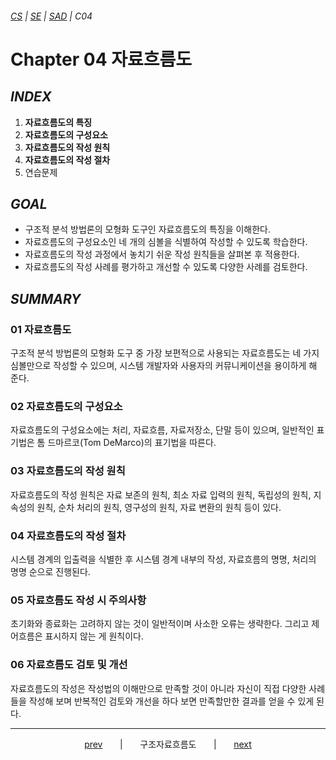 ###### [*CS*](../../README.md) | [*SE*](../README.md) | [*SAD*](README.md) | *C04*

# Chapter 04 자료흐름도

## *INDEX*

1. **자료흐름도의 특징** [<img src="https://img.icons8.com/ios/250/000000/circled-up-right-2.png" width="14">](C04-01.md)
2. **자료흐름도의  구성요소** [<img src="https://img.icons8.com/ios/250/000000/circled-up-right-2.png" width="14">](C04-02.md)
3. **자료흐름도의 작성 원칙** [<img src="https://img.icons8.com/ios/250/000000/circled-up-right-2.png" width="14">](C04-03.md)
4. **자료흐름도의 작성 절차** [<img src="https://img.icons8.com/ios/250/000000/circled-up-right-2.png" width="14">](C04-04.md)
5. 연습문제 [<img src="https://img.icons8.com/ios/250/000000/circled-up-right-2.png" width="14">](C04-example.md)

## *GOAL*

* 구조적 분석 방법론의 모형화 도구인 자료흐름도의 특징을 이해한다.
* 자료흐름도의 구성요소인 네 개의 심볼을 식별하여 작성할 수 있도록 학습한다.
* 자료흐름도의 작성 과정에서 놓치기 쉬운 작성 원칙들을 살펴본 후 적용한다.
* 자료흐름도의 작성 사례를 평가하고 개선할 수 있도록 다양한 사례를 검토한다.

## *SUMMARY*

### 01 자료흐름도

구조적 분석 방법론의 모형화 도구 중 가장 보편적으로 사용되는 자료흐름도는 네 가지 심볼만으로 작성할 수 있으며, 시스템 개발자와 사용자의 커뮤니케이션을 용이하게 해 준다.

### 02 자료흐름도의 구성요소

자료흐름도의 구성요소에는 처리, 자료흐름, 자료저장소, 단말 등이 있으며, 일반적인 표기법은 톰 드마르코(Tom DeMarco)의 표기법을 따른다.

### 03 자료흐름도의 작성 원칙

자료흐름도의 작성 원칙은 자료 보존의 원칙, 최소 자료 입력의 원칙, 독립성의 원칙, 지속성의 원칙, 순차 처리의 원칙, 영구성의 원칙, 자료 변환의 원칙 등이 있다.

### 04 자료흐름도의 작성 절차

시스템 경계의 입출력을 식별한 후 시스템 경계 내부의 작성, 자료흐름의 명명, 처리의 명명 순으로 진행된다.

### 05 자료흐름도 작성 시 주의사항

초기화와 종료화는 고려하지 않는 것이 일반적이며 사소한 오류는 생략한다. 그리고 제어흐름은 표시하지 않는 게 원칙이다.

### 06 자료흐름도 검토 및 개선

자료흐름도의 작성은 작성법의 이해만으로 만족할 것이 아니라 자신이 직접 다양한 사례들을 작성해 보며 반복적인 검토와 개선을 하다 보면 만족할만한 결과를 얻을 수 있게 된다.

---

<p align="center">
    <a href="C03-00.md">prev</a>
    &nbsp; &nbsp; &nbsp; | &nbsp; &nbsp; &nbsp;
    구조자료흐름도
    &nbsp; &nbsp; &nbsp; | &nbsp; &nbsp; &nbsp;
    <a href="C04-01.md">next</a>
</p>
